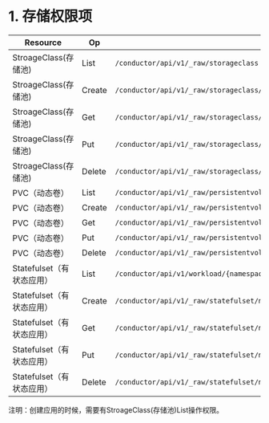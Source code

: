 # 1. 存储权限项
Resource 			| Op   		| API 
---      			| --   		| --- 
StroageClass(存储池) | List 	  | `/conductor/api/v1/_raw/storageclass`
StroageClass(存储池) | Create    | `/conductor/api/v1/_raw/storageclass/`
StroageClass(存储池) | Get       | `/conductor/api/v1/_raw/storageclass/name/{name}`
StroageClass(存储池) | Put       | `/conductor/api/v1/_raw/storageclass/name/{name}`
StroageClass(存储池) | Delete    | `/conductor/api/v1/_raw/storageclass/name/{name}`
PVC（动态卷） 		 | List 	 | `/conductor/api/v1/_raw/persistentvolumeclaim/namespace/{namespace}`
PVC（动态卷） 		 | Create    | `/conductor/api/v1/_raw/persistentvolumeclaim/namespace/{namespace}` 
PVC（动态卷） 		 | Get       | `/conductor/api/v1/_raw/persistentvolumeclaim/namespace/{namespace}/name/{name}`
PVC（动态卷） 		 | Put       | `/conductor/api/v1/_raw/persistentvolumeclaim/namespace/{namespace}/name/{name}`
PVC（动态卷） 		 | Delete    | `/conductor/api/v1/_raw/persistentvolumeclaim/namespace/{namesapce}/name/{name}`
Statefulset（有状态应用）| List | `/conductor/api/v1/workload/{namespace}`
Statefulset（有状态应用）| Create | `/conductor/api/v1/_raw/statefulset/namespace/{namespace}`
Statefulset（有状态应用）| Get | `/conductor/api/v1/_raw/statefulset/namespace/{namespace}/name/{name}`
Statefulset（有状态应用）| Put | `/conductor/api/v1/_raw/statefulset/namespace/{namespace}/name/{name}`
Statefulset（有状态应用）| Delete | `/conductor/api/v1/_raw/statefulset/namespace/{namespace}/name/{name}`

注明：创建应用的时候，需要有StroageClass(存储池)List操作权限。
